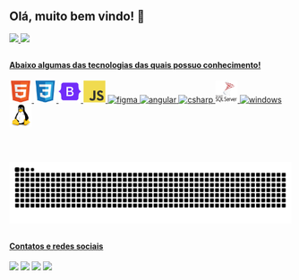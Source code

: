 <h2>Olá, muito bem vindo! 👋</h2>

<div>
    <a href="https://github.com/jorgeclenio/">
    <img height="170em" src="https://github-readme-stats.vercel.app/api?username=jorgeclenio&show_icons=true&theme=react&include_all_commits=true&count_private=true&bg_color=0D1117""/>
  	<img height="170em" src="https://github-readme-stats.vercel.app/api/top-langs/?username=jorgeclenio&layout=compact&langs_count=7&theme=react&bg_color=0D1117"/>
</div>

##

<div>
    <h4> Abaixo algumas das tecnologias das quais possuo conhecimento! </h4>
 	<img alt="html" height="40" width="40" src="https://raw.githubusercontent.com/devicons/devicon/master/icons/html5/html5-original.svg">
  	<img alt="css" height="40" width="40" src="https://raw.githubusercontent.com/devicons/devicon/master/icons/css3/css3-original.svg">
  	<img alt="bootstrap" height="40" width="40" src="https://raw.githubusercontent.com/devicons/devicon/master/icons/bootstrap/bootstrap-plain.svg">
  	<img alt="javascript" height="40" width="40" src="https://raw.githubusercontent.com/devicons/devicon/master/icons/javascript/javascript-original.svg">
  	<img alt="figma" height="40" width="40" src="https://www.vectorlogo.zone/logos/figma/figma-icon.svg">    
  	<img alt="angular" height="40" width="40" src="https://upload.wikimedia.org/wikipedia/commons/c/cf/Angular_full_color_logo.svg">
    <img alt="csharp" height="40" width="40" src="https://github.com/abranhe/programming-languages-logos/blob/master/src/csharp/csharp.svg">
    <img alt="sql-server" height="40" width="40" src="https://github.com/cncf/landscape/blob/master/hosted_logos/microsoft-sql-server.svg">
  	<img alt="windows" height="40" width="40" src="https://github.com/neilorangepeel/Free-Social-Icons/blob/master/Flat/SVG/Windows.svg">
  	<img alt="linux" height="40" width="40" src="https://raw.githubusercontent.com/devicons/devicon/master/icons/linux/linux-original.svg">
</div>

##

<br>
<div>

![Snake animation](https://github.com/jorgeclenio/jorgeclenio/blob/output/github-contribution-grid-snake.svg)

</div>

##

<div>
    <h4>Contatos e redes sociais </h4>
  	<a href = "mailto:cleniocontato@gmail.com"><img src="https://img.shields.io/badge/-Gmail-%23333?style=for-the-badge&logo=gmail&logoColor=white" target="_blank"></a>
  	<a href="https://www.linkedin.com/in/jorge-cl%C3%AAnio-97463b104/" target="_blank"><img src="https://img.shields.io/badge/-LinkedIn-%230077B5?style=for-the-badge&logo=linkedin&logoColor=white" target="_blank"></a>
    <a href="https://www.youtube.com/c/jorgeclenio/videos" target="_blank"><img src="https://img.shields.io/badge/YouTube-FF0000?style=for-the-badge&logo=youtube&logoColor=white" target="_blank"></a>
    <a href="https://www.twitch.tv/clenio" target="_blank"><img src="https://img.shields.io/badge/Twitch-9146FF?style=for-the-badge&logo=twitch&logoColor=white" target="_blank"></a>
</div>

##

